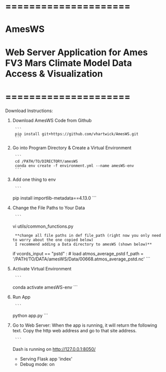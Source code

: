 # =====================
# AmesWS
# Web Server Application for Ames FV3 Mars Climate Model Data Access & Visualization
# =====================
Download Instructions:
1. Download AmesWS Code from Github

        ```
        pip install git+https://github.com/vhartwick/AmesWS.git
        ```

2. Go into Program Directory & Create a Virtual Environment
 
        ``` 
        cd /PATH/TO/DIRECTORY/amesWS
        conda env create -f environment.yml --name amesWS-env
        ```

3. Add one thing to env
	
        ```
	pip install importlib-metadata==4.13.0
        ```

4. Change the File Paths to Your Data

        ```
	vi utils/common_functions.py
        
        **change all file paths in def file_path (right now you only need to worry about the one copied below)
        I recommend adding a Data directory to amesWS (shown below)**      
	if vcords_input == "pstd" : # load atmos_average_pstd
       		f_path = '/PATH/TO/DATA/amesWS/Data/00668.atmos_average_pstd.nc'
        ```
5. Activate Virtual Environment
     
        ```
	conda activate amesWS-env
        ```

5. Run App
  
        ```	
	python app.py
        ```

6. Go to Web Server: When the app is running, it will return the following text. Copy the http web address and 
   go to that site address.

        ```	
	Dash is running on http://127.0.0.1:8050/

	 * Serving Flask app 'index'
	 * Debug mode: on
         ```
